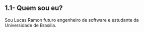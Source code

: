 ## 1.1- Quem sou eu?
Sou Lucas Ramon futuro engenheiro de software e estudante da Universidade de Brasília.
